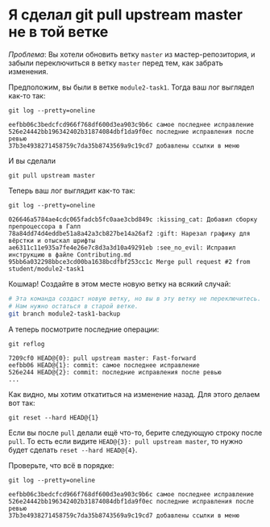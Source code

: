 # Я сделал git pull upstream master не в той ветке

*Проблема*: Вы хотели обновить ветку `master` из мастер-репозитория, и забыли переключиться в ветку `master` перед тем, как забрать изменения.

Предположим, вы были в ветке `module2-task1`. Тогда ваш лог выглядел как-то так:

```
git log --pretty=oneline

eefbb06c3bedcfcd966f768df600d3ea903c9b6c самое последнее исправление
526e24442bb196342402b31874084dbf1da9f0ec последние исправления после ревью
37b3e4938271458759c7da35b8743569a9c19cd7 добавлены ссылки в меню
```

И вы сделали

```
git pull upstream master
```

Теперь ваш лог выглядит как-то так:

```
git log --pretty=oneline

026646a5784ae4cdc065fadcb5fc0aae3cbd849c :kissing_cat: Добавил сборку препроцессора в Галп
78a84dd74d4eddbe51a8a42a3cb827be14a26af2 :gift: Нарезал графику для вёрстки и отыскал шрифты
ae6311c11e935a7fe4e26e7c8d3a3d10a49291eb :see_no_evil: Исправил инструкцию в файле Contributing.md
95bb6a032298bbce3cd00ba1638bcdfbf253cc1c Merge pull request #2 from student/module2-task1
```

Кошмар! Создайте в этом месте новую ветку на всякий случай:

```bash
# Эта команда создаст новую ветку, но вы в эту ветку не переключитесь.
# Нам нужно остаться в старой ветке.
git branch module2-task1-backup
```

А теперь посмотрите последние операции:

```
git reflog

7209cf0 HEAD@{0}: pull upstream master: Fast-forward
eefbb06 HEAD@{1}: commit: самое последнее исправление
526e244 HEAD@{2}: commit: последние исправления после ревью
...
```

Как видно, мы хотим откатиться на изменение назад. Для этого делаем вот так:

```
git reset --hard HEAD@{1}
```

Если вы после `pull` делали ещё что-то, берите следующую строку после `pull`. То есть если видите `HEAD@{3}: pull upstream master`, то нужно будет сделать `reset --hard HEAD@{4}`.

Проверьте, что всё в порядке:

```
git log --pretty=oneline

eefbb06c3bedcfcd966f768df600d3ea903c9b6c самое последнее исправление
526e24442bb196342402b31874084dbf1da9f0ec последние исправления после ревью
37b3e4938271458759c7da35b8743569a9c19cd7 добавлены ссылки в меню
```

